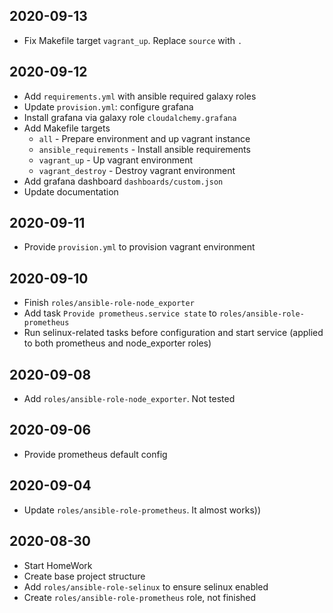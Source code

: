 ## 2020-09-13

- Fix Makefile target `vagrant_up`. Replace `source` with `.`

## 2020-09-12

- Add `requirements.yml` with ansible required galaxy roles
- Update `provision.yml`: configure grafana
- Install grafana via galaxy role `cloudalchemy.grafana`
- Add Makefile targets
  - `all` - Prepare environment and up vagrant instance
  - `ansible_requirements` - Install ansible requirements
  - `vagrant_up` - Up vagrant environment
  - `vagrant_destroy` - Destroy vagrant environment
- Add grafana dashboard `dashboards/custom.json`
- Update documentation

## 2020-09-11

- Provide `provision.yml` to provision vagrant environment

## 2020-09-10

- Finish `roles/ansible-role-node_exporter`
- Add task `Provide prometheus.service state` to `roles/ansible-role-prometheus`
- Run selinux-related tasks before configuration and start service (applied to both prometheus and node_exporter roles)

## 2020-09-08

- Add `roles/ansible-role-node_exporter`. Not tested

## 2020-09-06

- Provide prometheus default config

## 2020-09-04

- Update `roles/ansible-role-prometheus`. It almost works))

## 2020-08-30

- Start HomeWork
- Create base project structure
- Add `roles/ansible-role-selinux` to ensure selinux enabled
- Create `roles/ansible-role-prometheus` role, not finished
